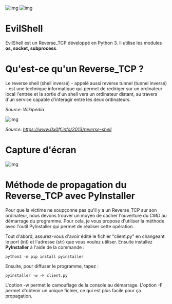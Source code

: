 ![img](https://img.shields.io/badge/EvilShell-v0.2.0-green) 
![img](https://img.shields.io/badge/Python-3.x-blue)
# EvilShell

EvilShell est un Reverse_TCP développé en Python 3. Il utilise les modules **os, socket, subprocess**.

# Qu'est-ce qu'un Reverse_TCP ?
Le reverse shell (shell inversé) - appelé aussi reverse tunnel (tunnel inversé) - est une technique informatique qui permet de rediriger sur un ordinateur local l'entrée et la sortie d'un shell vers un ordinateur distant, au travers d'un service capable d'interagir entre les deux ordinateurs.

*Source: Wikipédia*

![img](https://www.0x0ff.info/wp-content/uploads/2013/08/reverse_shell.png)

*Source: https://www.0x0ff.info/2013/reverse-shell*

# Capture d'écran
 ![img](https://www.zupimages.net/up/19/36/5617.png) 

# Méthode de propagation du Reverse_TCP avec PyInstaller
Pour que la victime ne soupçonne pas qu'il y a un Reverse_TCP sur son ordinateur, nous devons trouver un moyen de cacher l'ouverture du *CMD* au démarrage du programme. Pour cela, je vous propose d'utiliser la méthode avec l'outil PyInstaller qui permet de réaliser cette opération.

Tout d'abord, assurez-vous d'avoir édité le fichier "client.py" en changeant le port (int) et l'adresse (str) que vous voulez utiliser. Ensuite installez **PyInstaller** à l'aide de la commande :

	python3 -m pip install pyinstaller
 
Ensuite, pour diffuser le programme, tapez :

	pyinstaller -w -F client.py
 
L'option -w permet le camouflage de la console au démarrage. L'option -F permet d'obtenir un unique fichier, ce qui est plus facile pour ça propagation.
